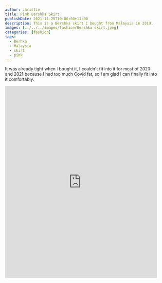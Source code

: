 ```yaml
---
author: christie
title: Pink Bershka Skirt
publishDate: 2021-11-25T10:00:00+11:00
description: This is a Bershka skirt I bought from Malaysia in 2019.
images: [../../../images/fashion/Bershka skirt.jpeg]
categories: [fashion]
tags:
  - Berhka
  - Malaysia
  - skirt
  - pink
---
```

It was already tight when I bought it, I couldn't fit into it for most of 2020 and 2021 because I had too much Covid fat, so I am glad I can finally fit into it comfortably.

<iframe src="https://www.facebook.com/plugins/post.php?href=https%3A%2F%2Fwww.facebook.com%2Fchris1.tham%2Fposts%2Fpfbid02cZguQmwan1CaS5CGthFtQHe75hTNALRRqf1aqo8WavG92w2M1Z6JtE8ATt3ramiTl&show_text=true&width=500" width="500" height="628" style="border:none;overflow:hidden" scrolling="no" frameborder="0" allowfullscreen="true" allow="autoplay; clipboard-write; encrypted-media; picture-in-picture; web-share"></iframe>
